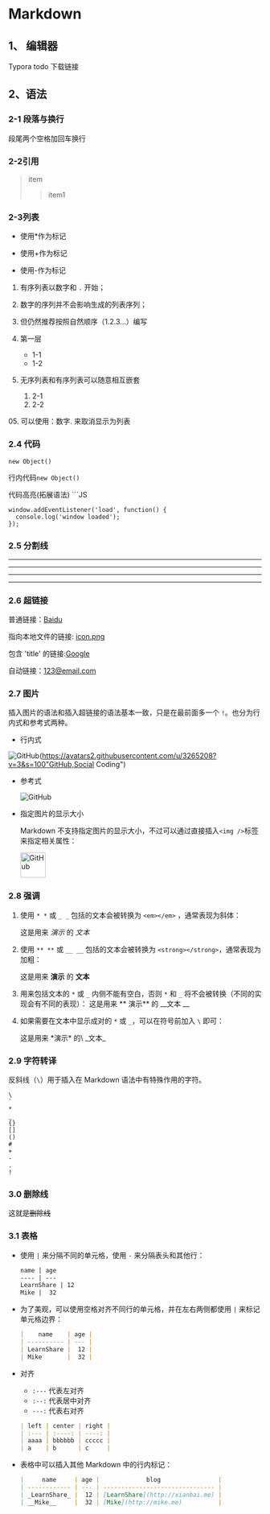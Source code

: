 # Markdown #

## 1、 编辑器

Typora todo 下载链接

## 2、语法

### 2-1 段落与换行

段尾两个空格加回车换行  



### 2-2引用

> item
>
> > item1

### 2-3列表

* 使用*作为标记

+ 使用+作为标记

- 使用-作为标记    

  


1. 有序列表以数字和 `.` 开始；

2. 数字的序列并不会影响生成的列表序列；

3. 但仍然推荐按照自然顺序（1.2.3…）编写  

   

1. 第一层
   + 1-1
   + 1-2
2. 无序列表和有序列表可以随意相互嵌套
   1. 2-1
   2. 2-2 

05\. 可以使用：数字\. 来取消显示为列表

### 2.4 代码

```
new Object()
```

行内代码`new Object()`

代码高亮(拓展语法)  ```JS

```JS
window.addEventListener('load', function() {
  console.log('window loaded');
});
```



### 2.5 分割线

***

---

___

<hr>

### 2.6 超链接

普通链接：[Baidu](www.baidu.com)

指向本地文件的链接: [icon.png](./images/icon.png)

包含 'title' 的链接:[Google](http://www.google.com/ "Google")

自动链接：<123@email.com>

### 2.7 图片

插入图片的语法和插入超链接的语法基本一致，只是在最前面多一个 `!`。也分为行内式和参考式两种。

- 行内式

![GitHub](https://avatars2.githubusercontent.com/u/3265208?v=3&s=100"GitHub,Social Coding")

- 参考式

  ![GitHub][github]

  

  [github]: https://avatars2.githubusercontent.com/u/3265208?v=3&s=100	"GitHub,Social Coding"



- 指定图片的显示大小

  Markdown 不支持指定图片的显示大小，不过可以通过直接插入`<img />`标签来指定相关属性：

  <img src="https://avatars2.githubusercontent.com/u/3265208?v=3&s=100" alt="GitHub" title="GitHub,Social Coding" width="50" height="50" />

### 2.8 强调

1. 使用 `* *` 或 `_ _` 包括的文本会被转换为 `<em></em>` ，通常表现为斜体：

   这是用来 *演示* 的 _文本_ 

2. 使用 `** **` 或 `__ __` 包括的文本会被转换为 `<strong></strong>`，通常表现为加粗：

   这是用来 **演示** 的 __文本__

3. 用来包括文本的 `*` 或 `_` 内侧不能有空白，否则 `*` 和 `_` 将不会被转换（不同的实现会有不同的表现）：
这是用来 ** 演示** 的 __文本  __

4. 如果需要在文本中显示成对的 `*` 或 `_`，可以在符号前加入 `\` 即可：

   这是用来 \*演示\* 的\ _文本\_

### 2.9 字符转译

反斜线（`\`）用于插入在 Markdown 语法中有特殊作用的字符。

```
\
`
*
_
{}
[]
()
#
+
-
.
!
```

### 3.0 删除线 

这就是~~删除线~~

### 3.1 表格

- 使用 `|` 来分隔不同的单元格，使用 `-` 来分隔表头和其他行：

  ```markdown
  name | age
  ---- | ---
  LearnShare | 12
  Mike |  32
  ```

- 为了美观，可以使用空格对齐不同行的单元格，并在左右两侧都使用 `|` 来标记单元格边界：

  ```markdown
  |    name    | age |
  | ---------- | --- |
  | LearnShare |  12 |
  | Mike       |  32 |
  ```

- 对齐

  - `:---` 代表左对齐
  - `:--:` 代表居中对齐
  - `---:` 代表右对齐

  ```markdown
  | left | center | right |
  | :--- | :----: | ----: |
  | aaaa | bbbbbb | ccccc |
  | a    | b      | c     |
  ```

- 表格中可以插入其他 Markdown 中的行内标记：

  ```markdown
  |     name     | age |             blog                |
  | ------------ | --- | ------------------------------- |
  | _LearnShare_ |  12 | [LearnShare](http://xianbai.me) |
  | __Mike__     |  32 | [Mike](http://mike.me)          |
  ```